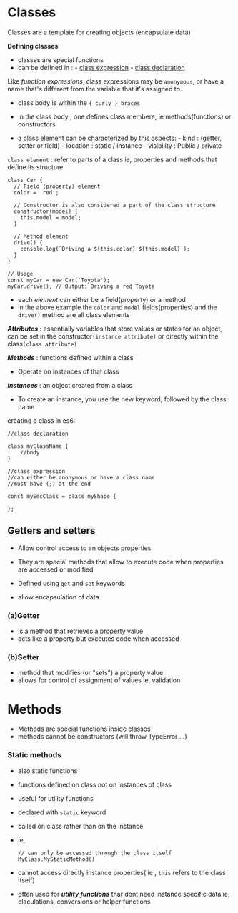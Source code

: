 # Classes

Classes are a template for creating objects (encapsulate data)

**__Defining classes__**

- classes are special functions
- can be defined in :
        - [class expression](https://developer.mozilla.org/en-US/docs/Web/JavaScript/Reference/Operators/class)
        - [class declaration](https://developer.mozilla.org/en-US/docs/Web/JavaScript/Reference/Statements/class)

Like _function expressions_, class expressions may be `anonymous`, or have a name that's different from the variable that it's assigned to.

-  class body is within the `{ curly } braces`

- In the class body , one defines class members, ie methods(functions) or constructors

- a class element can be characterized by this aspects: 
        - kind : (getter, setter or field)
        - location : static / instance
        - visibility : Public / private


`class element` : refer to parts of a class ie, properties and methods that define its structure

```
class Car {
  // Field (property) element
  color = 'red';

  // Constructor is also considered a part of the class structure
  constructor(model) {
    this.model = model;
  }

  // Method element
  drive() {
    console.log(`Driving a ${this.color} ${this.model}`);
  }
}

// Usage
const myCar = new Car('Toyota');
myCar.drive(); // Output: Driving a red Toyota
```

- each _element_ can either be a field(property) or a method
- in the above example the `color` and `model` fields(properties) and the `drive()` method are all class elements

**_Attributes_** : essentially variables that store values or states for an object, can
 be set in the constructor`(instance attribute)` or directly within the class`(class attribute)`

**_Methods_** : functions defined within a class

- Operate on instances of that class

**_Instances_** : an object created from a class
- To create an instance, you use the new keyword, followed by the class name

creating a class in es6:
```
//class declaration

class myClassName {
    //body
}

//class expression
//can either be anonymous or have a class name
//must have (;) at the end

const mySecClass = class myShape {

};
```

## Getters and setters
- Allow control access to an objects properties
- They are special methods that allow to execute code when properties are accessed or modified

- Defined using `get` and `set` keywords
- allow encapsulation of data

### (a)Getter
- is a method that retrieves a property value
- acts like a property but exceutes code when accessed

### (b)Setter

- method that modifies (or "sets") a property value
- allows for control of assignment of values ie, validation

# Methods
- Methods are special functions inside classes
- methods cannot be constructors (will throw TypeError ...)

### Static methods
- also static functions
- functions defined on class not on instances of class
- useful for utility functions
- declared with `static` keyword
- called on class rather than on the instance
- ie, 
    ```
    // can only be accessed through the class itself
    MyClass.MyStaticMethod()
    ```

- cannot access directly instance properties( ie , `this` refers to the class itself)

- often used for **_utility functions_** thar dont need instance specific data ie, claculations, conversions or helper functions

